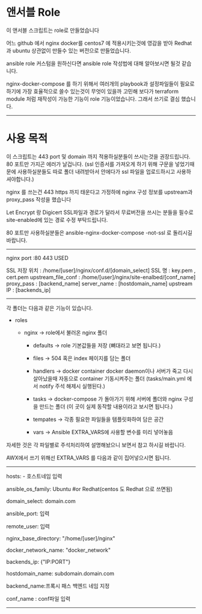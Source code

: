 # 앤서블 Role

이 앤서블 스크립트는 role로 만들었습니다

어느 github 에서 nginx docker를 centos7 에 적용시키는것에 영감을 받아 Redhat 과 ubuntu 상관없이 만들수 있는 버전으로 만들었습니다.

ansible role 커스텀을 원하신다면 ansible role 작성법에 대해 알아보시면 될것 같습니다.

nginx-docker-compose 를 하기 위해서 여러개의 playbook과 설정파일들이 필요로 하기에 가장 효율적으로 쓸수 있는것이 무엇이 있을까 고민해 보다가 terraform module 처럼 재작성이 가능한 기능이 role 기능이었습니다. 그래서 쓰기로 결심 했습니다.


---

# 사용 목적

이 스크립트는 443 port 및 domain 까지 적용하실분들이 쓰시는것을 권장드립니다. 80 포트만 가지곤 에러가 날겁니다.
(ssl 인증서를 가져오게 하기 위해 구문을 넣었기때문에 사용하실분들도 따로 폴더 내려받아서 안에다가 ssl 파일을 업로드하시고 사용하셔야합니다.)

 nginx 를 쓰는건 443 https 까지 태운다고 가정하에 nginx 구성 정보를 upstream과 proxy_pass 작성을 했습니다

Let Encrypt 랑 Digicert SSL파일과 경로가 달라서 무료버전을 쓰시는 분들을 필수로 site-enabled에 있는 경로 수정 부탁드립니다.

 80 포트만 사용하실분들은 ansible-nginx-docker-compose -not-ssl 로 돌리시길 바랍니다.

---

nginx port :80 443 USED

SSL 저장 위치 : /home/[user]/nginx/conf.d/[domain_select]
SSL 명 : key.pem , cert.pem
upstream_file_conf : /home/[user]/nginx/site-enalbed/[conf_name]
proxy_pass : [backend_name]
server_name : [hostdomain_name]
upstream IP : [backends_ip]

---

각 폴더는 다음과 같은 기능이 있습니다.

- roles

    - nginx -> role에서 불러온 nginx 폴더

        - defaults -> role 기본값들을 저장 (뼈대라고 보면 됩니다.)

        - files -> 504 혹은 index 페이지를 담는 폴더

        - handlers -> docker container docker daemon이나 서버가 죽고 다시 살아났을때 자동으로 container 
        기동시켜주는 폴더 (tasks/main.yml 에서 notify 주석 해제시 실행된다.)

        - tasks -> docker-compose 가 돌아가기 위해 서버에 폴더와 nginx 구성을 만드는 폴더 (이 곳이 실제 동작할 내용이라고 보시면 됩니다.)
 
        - tempates -> 각종 필요한 파일들을 템플릿화하여 담은 공간
 
        - vars -> Ansible EXTRA_VARS에 사용할 변수를 미리 넣어놓음

자세한 것은 각 파일별로 주석처리하여 설명해놨으니 보면서 참고 하시길 바랍니다.

AWX에서 쓰기 위해선 EXTRA_VARS 를 다음과 같이 집어넣으시면 됩니다.

---
hosts: 
  \- 호스트네임 입력

ansible_os_family: Ubuntu #or Redhat(centos 도 Redhat 으로 쓰면됨)

domain_select: domain.com

ansible_port: 입력

remote_user: 입력

nginx_base_directory: "/home/\[user\]/nginx"

docker_network_name: "docker_network"

backends_ip: {"IP:PORT"}

hostdomain_name: subdomain.domain.com

backend_name:프록시 패스 백엔드 네임 지정

conf_name : conf파일 입력

---

